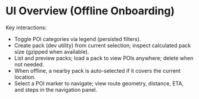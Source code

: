 # UI Overview (Offline Onboarding)

Key interactions:
- Toggle POI categories via legend (persisted filters).
- Create pack (dev utility) from current selection; inspect calculated pack size (gzipped when available).
- List and preview packs; load a pack to view POIs anywhere; delete when not needed.
- When offline, a nearby pack is auto-selected if it covers the current location.
- Select a POI marker to navigate; view route geometry, distance, ETA, and steps in the navigation panel.
